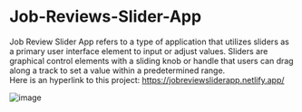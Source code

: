 # Job-Reviews-Slider-App
Job Review Slider App refers to a type of application that utilizes sliders as a primary user interface element to input or adjust values. Sliders are graphical control elements with a sliding knob or handle that users can drag along a track to set a value within a predetermined range.  
Here is an hyperlink to this project: https://jobreviewsliderapp.netlify.app/


![image](https://github.com/Enockodhis/Job-Reviews-Slider-App/assets/107674019/560ac43e-aefb-49bc-8392-0ab7a2426dc3)
